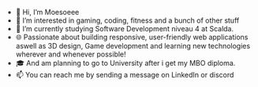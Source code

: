 - 👋 Hi, I’m Moesoeee
- 👀 I’m interested in gaming, coding, fitness and a bunch of other stuff
- 🌱 I’m currently studying Software Development niveau 4 at Scalda.
- 🌐 Passionate about building responsive, user-friendly web applications aswell as 3D design, Game development and learning new technologies wherever and whenever possible!
- 🎓 And am planning to go to University after i get my MBO diploma.
- 📫 You can reach me by sending a message on LinkedIn or discord
